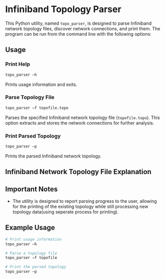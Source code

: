 # Infiniband Topology Parser

This Python utility, named `topo_parser`, is designed to parse Infiniband network topology files, discover network connections, and print them. 
The program can be run from the command line with the following options:

## Usage

### Print Help
```bash
topo_parser –h
```
Prints usage information and exits.

### Parse Topology File
```bash
topo_parser –f topofile.topo
```
Parses the specified Infiniband network topology file (`topofile.topo`). 
This option extracts and stores the network connections for further analysis.

### Print Parsed Topology
```bash
topo_parser –p
```
Prints the parsed Infiniband network topology. 


## Infiniband Network Topology File Explanation



## Important Notes

- The utility is designed to report parsing progress to the user, allowing for the printing of the existing topology while still processing new topology data(using seperate process for printing).

## Example Usage

```bash
# Print usage information
topo_parser –h

# Parse a topology file
topo_parser –f topofile

# Print the parsed topology
topo_parser –p
```

